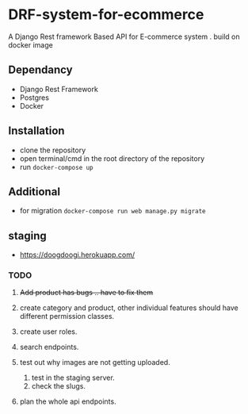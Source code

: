 # DRF-system-for-ecommerce

A Django Rest framework Based API for E-commerce system . build on docker image


## Dependancy

- Django Rest Framework
- Postgres
- Docker


## Installation

- clone the repository
- open terminal/cmd in the root directory of the repository
- run ``` docker-compose up ```


## Additional

- for migration 
`docker-compose run web manage.py migrate`


##  staging

- https://doogdoogi.herokuapp.com/


### TODO

1. ~~Add product has bugs .. have to fix them~~
2. create category and product,  other individual features should have different permission classes.
3. create user roles.
4. search endpoints.
5. test out why images are not getting uploaded.
   1. test in the staging server.
   2. check the slugs.
    
6. plan the whole api endpoints.